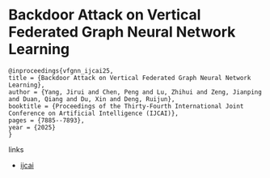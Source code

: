 # Backdoor Attack on Vertical Federated Graph Neural Network Learning

```
@inproceedings{vfgnn_ijcai25,
title = {Backdoor Attack on Vertical Federated Graph Neural Network Learning},
author = {Yang, Jirui and Chen, Peng and Lu, Zhihui and Zeng, Jianping and Duan, Qiang and Du, Xin and Deng, Ruijun},
booktitle = {Proceedings of the Thirty-Fourth International Joint Conference on Artificial Intelligence (IJCAI)},
pages = {7885--7893},
year = {2025}
}
```

links
- [ijcai](https://www.ijcai.org/proceedings/2025/877)
